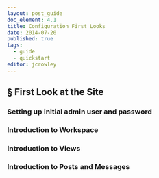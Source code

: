 ```yaml
---
layout: post_guide
doc_element: 4.1
title: Configuration First Looks
date: 2014-07-20
published: true
tags:
  - guide
  - quickstart
editor: jcrowley
---
```


## &sect; First Look at the Site

### Setting up initial admin user and password

### Introduction to Workspace

### Introduction to Views

### Introduction to Posts and Messages


